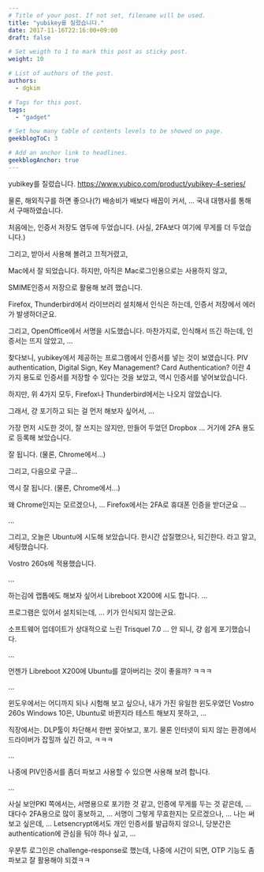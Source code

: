 ```yaml
---
# Title of your post. If not set, filename will be used.
title: "yubikey를 질렀습니다."
date: 2017-11-16T22:16:00+09:00
draft: false

# Set weigth to 1 to mark this post as sticky post.
weight: 10

# List of authors of the post.
authors:
  - dgkim

# Tags for this post.
tags:
  - "gadget"

# Set how many table of contents levels to be showed on page.
geekblogToC: 3

# Add an anchor link to headlines.
geekblogAnchor: true
---
```


yubikey를 질렀습니다.
https://www.yubico.com/product/yubikey-4-series/

물론, 해외직구를 하면 좋으나(?) 배송비가 배보다 배꼽이 커서, ... 국내 대행사를 통해서 구매하였습니다.

처음에는, 인증서 저장도 염두에 두었습니다.
(사실, 2FA보다 여기에 무게를 더 두었습니다.)

그리고, 받아서 사용해 볼려고 끄적거렸고,

Mac에서 잘 되었습니다.
하지만, 아직은 Mac로그인용으로는 사용하지 않고,

SMIME인증서 저장으로 활용해 보려 했습니다.

Firefox, Thunderbird에서 라이브러리 설치해서 인식은 하는데, 인증서 저장에서 에러가 발생하더군요.

그리고, OpenOffice에서 서명을 시도했습니다. 마찬가지로, 인식해서 뜨긴 하는데, 인증서는 뜨지 않았고, ...

찾다보니, yubikey에서 제공하는 프로그램에서 인증서를 넣는 것이 보였습니다.
PIV authentication, Digital Sign, Key Management? Card Authentication? 이란 4가지 용도로 인증서를 저장할 수 있다는 것을 보았고, 역시 인증서를 넣어보았습니다.

하지만, 위 4가지 모두, Firefox나 Thunderbird에서는 나오지 않았습니다.

그래서, 걍 포기하고 되는 걸 먼저 해보자 싶어서, ...

가장 먼저 시도한 것이, 잘 쓰지는 않지만, 만들어 두었던 Dropbox ...
거기에 2FA 용도로 등록해 보았습니다.

잘 됩니다. (물론, Chrome에서...)

그리고, 다음으로 구글...

역시 잘 됩니다. (물론, Chrome에서...)

왜 Chrome인지는 모르겠으나, ... Firefox에서는 2FA로 휴대폰 인증을 받더군요 ...

...

그리고, 오늘은 Ubuntu에 시도해 보았습니다.
한시간 삽질했으나, 되긴한다. 라고 알고, 세팅했습니다.

Vostro 260s에 적용했습니다.

...

하는김에 랩톱에도 해보자 싶어서 Libreboot X200에 시도 합니다. ...

프로그램은 있어서 설치되는데, ... 키가 인식되지 않는군요.

소프트웨어 업데이트가 상대적으로 느린 Trisquel 7.0 ... 안 되니, 걍 쉽게 포기했습니다.

...

언젠가 Libreboot X200에 Ubuntu를 깔아버리는 것이 좋을까? ㅋㅋㅋ

...

윈도우에서는 어디까지 되나 시험해 보고 싶으나, 내가 가진 유일한 윈도우였던 Vostro 260s Windows 10은, Ubuntu로 바뀐지라 테스트 해보지 못하고, ...

직장에서는. DLP툴이 차단해서 한번 꽂아보고, 포기. 물론 인터넷이 되지 않는 환경에서 드라이버가 잡힐까 싶긴 하고, ㅋㅋㅋ

...

나중에 PIV인증서를 좀더 파보고 사용할 수 있으면 사용해 보려 합니다.

...

사실 보안PKI 쪽에서는, 서명용으로 포기한 것 같고, 인증에 무게를 두는 것 같은데, ... 대다수 2FA용으로 많이 홍보하고, ...
서명이 그렇게 무효한지는 모르겠으나, ... 나는 써보고 싶은데, ... Letsencrypt에서도 개인 인증서를 발급하지 않으니,
당분간은 authentication에 관심을 둬야 하나 싶고, ...

우분투 로그인은 challenge-response로 했는데, 나중에 시간이 되면, OTP 기능도 좀 파보고 잘 활용해야 되겠ㅋㅋ
